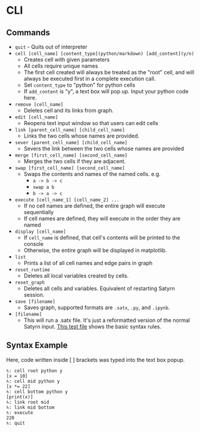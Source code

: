 # CLI

## Commands
- `quit` - Quits out of interpreter
- `cell [cell_name] [content_type](python/markdown) [add_content](y/n)`
    - Creates cell with given parameters
    - All cells require unique names
    - The first cell created will always be treated as the "root" cell, and will always be executed first in a complete execution call.
    - Set `content_type` to "python" for python cells
    - If `add_content` is "y", a text box will pop up. Input your python code here.
- `remove [cell_name]`
    - Deletes cell and its links from graph. 
- `edit [cell_name]`
    - Reopens text input window so that users can edit cells
- `link [parent_cell_name] [child_cell_name]`
    - Links the two cells whose names are provided.
- `sever [parent_cell_name] [child_cell_name]`
    - Severs the link between the two cells whose names are provided
- `merge [first_cell_name] [second_cell_name]`
    - Merges the two cells if they are adjacent.
- `swap [first_cell_name] [second_cell_name]`
    - Swaps the contents and names of the named cells. e.g. 
        - `a -> b -> c`
        - `swap a b`
        - `b -> a -> c`
- `execute [cell_name_1] [cell_name_2] ...`
    - If no cell names are defined, the entire graph will execute sequentially
    - If cell names are defined, they will execute in the order they are named
- `display [cell_name]`
    - If `cell_name` is defined, that cell's contents will be printed to the console
    - Otherwise, the entire graph will be displayed in matplotlib.
- `list`
    - Prints a list of all cell names and edge pairs in graph
- `reset_runtime`
    - Deletes all local variables created by cells.
- `reset_graph`
    - Deletes all cells and variables. Equivalent of restarting Satyrn session.
- `save [filename]`
    - Saves graph, supported formats are `.satx`, `.py`, and `.ipynb`.
- `[filename]`
    - This will run a .satx file. It's just a reformatted version of the normal Satyrn input. [This test file](examples/syntax_example.satx) shows the basic syntax rules.
    
## Syntax Example
Here, code written inside [ ] brackets was typed into the text box popup.
```
♄: cell root python y
[x = 10]
♄: cell mid python y
[x *= 22]
♄: cell bottom python y
[print(x)]
♄: link root mid
♄: link mid bottom
♄: execute
220
♄: quit
```
